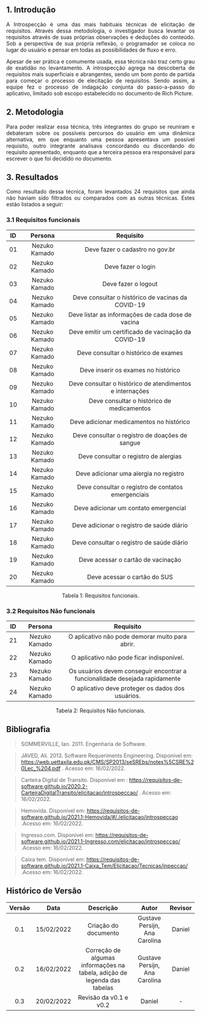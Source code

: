 ## 1. Introdução

<p style="text-align: justify;">A Introspecção é uma das mais habituais técnicas de elicitação de requisitos. Através dessa metodologia, o investigador busca levantar os requisitos através de suas próprias observações e deduções do conteúdo. Sob a perspectiva de sua própria reflexão, o programador se coloca no lugar do usuário e pensar em todas as possibilidades de fluxo e erro. </p>

<p style="text-align: justify;">Apesar de ser prática e comumente usada, essa técnica não traz certo grau de exatidão no levantamento. A introspecção agrega na descoberta de requisitos mais superficiais e abrangentes, sendo um bom ponto de partida para começar o processo de elecitação de requisitos. Sendo assim, a equipe fez o processo de indagação conjunta do passo-a-passo do aplicativo, limitado sob escopo estabelecido no documento de Rich Picture.</p>

## 2. Metodologia

<p style="text-align: justify;">Para poder realizar essa técnica, três integrantes do grupo se reuniram e debateram sobre os possíveis percursos do usuário em uma dinâmica alternativa, em que enquanto uma pessoa apresentava um possível requisito, outro integrante analisava concordando ou discordando do requisito apresentado, enquanto que a terceira pessoa era responsável para escrever o que foi decidido no documento.</p>

## 3. Resultados

<p style="text-align: justify;">Como resultado dessa técnica, foram levantados 24 requisitos que ainda não haviam sido filtrados ou comparados com as outras técnicas. Estes estão listados a seguir:</p>

<!-- <center>

<a href="https://imgbb.com/"><img src="https://i.ibb.co/FwvztnP/table-13-43-22.png" alt="table-13-43-22" border="0" /></a>

<figcaption>Tabela 1: Requisitos levantados pela técnica de introspecção.</figcaption>

</center> -->

### 3.1 Requisitos funcionais

| ID  |    Persona    |                        Requisito                         |
| :-: | :-----------: | :------------------------------------------------------: |
| 01  | Nezuko Kamado |             Deve fazer o cadastro no gov.br              |
| 02  | Nezuko Kamado |                    Deve fazer o login                    |
| 03  | Nezuko Kamado |                   Deve fazer o logout                    |
| 04  | Nezuko Kamado |    Deve consultar o histórico de vacinas da COVID-19     |
| 05  | Nezuko Kamado |    Deve listar as informações de cada dose de vacina     |
| 06  | Nezuko Kamado |   Deve emitir um certificado de vacinação da COVID-19    |
| 07  | Nezuko Kamado |           Deve consultar o histórico de exames           |
| 08  | Nezuko Kamado |           Deve inserir os exames no histórico            |
| 09  | Nezuko Kamado | Deve consultar o histórico de atendimentos e internações |
| 10  | Nezuko Kamado |        Deve consultar o histórico de medicamentos        |
| 11  | Nezuko Kamado |         Deve adicionar medicamentos no histórico         |
| 12  | Nezuko Kamado |      Deve consultar o registro de doações de sangue      |
| 13  | Nezuko Kamado |          Deve consultar o registro de alergias           |
| 14  | Nezuko Kamado |          Deve adicionar uma alergia no registro          |
| 15  | Nezuko Kamado |    Deve consultar o registro de contatos emergenciais    |
| 16  | Nezuko Kamado |          Deve adicionar um contato emergencial           |
| 17  | Nezuko Kamado |        Deve adicionar o registro de saúde diário         |
| 18  | Nezuko Kamado |        Deve consultar o registro de saúde diário         |
| 19  | Nezuko Kamado |            Deve acessar o cartão de vacinação            |
| 20  | Nezuko Kamado |               Deve acessar o cartão do SUS               |

<center> <figcaption>Tabela 1: Requisitos funcionais.</figcaption> </center>

### 3.2 Requisitos Não funcionais

| ID  |    Persona    |                                  Requisito                                  |
| :-: | :-----------: | :-------------------------------------------------------------------------: |
| 21  | Nezuko Kamado |               O aplicativo não pode demorar muito para abrir.               |
| 22  | Nezuko Kamado |                  O aplicativo não pode ficar indisponível.                  |
| 23  | Nezuko Kamado | Os usuários devem conseguir encontrar a funcionalidade desejada rapidamente |
| 24  | Nezuko Kamado |              O aplicativo deve proteger os dados dos usuários.              |

<center> <figcaption>Tabela 2: Requisitos Não funcionais.</figcaption> </center>

## Bibliografia

> SOMMERVILLE, Ian. 2011. Engenharia de Software.

> JAVED, Ali. 2013. Software Requeriments Engineering. Disponível em: https://web.uettaxila.edu.pk/CMS/SP2013/seSREbs/notes%5CSRE%20Lec_%204.pdf . Acesso em: 16/02/2022.

> Carteira Digital de Transito. Disponível em : https://requisitos-de-software.github.io/2020.2-CarteiraDigitalTransito/elicitacao/introspeccao/  . Acesso em: 16/02/2022.

> Hemovida. Disponível em: https://requisitos-de-software.github.io/2021.1-Hemovida/#/./elicitacao/introspeccao  .Acesso em: 16/02/2022.

> Ingresso.com. Disponível em: https://requisitos-de-software.github.io/2021.1-Ingresso.com/elicitacao/introspeccao/  .Acesso em: 16/02/2022.

> Caixa tem. Disponível em: https://requisitos-de-software.github.io/2021.1-Caixa_Tem/Elicitacao/Tecnicas/inpeccao/  .Acesso em: 16/02/2022.

## Histórico de Versão

| Versão |    Data    |                               Descrição                                |             Autor             | Revisor |
| :----: | :--------: | :----------------------------------------------------------------------: | :---------------------------: | :-------: |
|  0.1   | 15/02/2022 |                           Criação do documento                           | Gustave Persijn, Ana Carolina |  Daniel   |
|  0.2   | 16/02/2022 | Correção de algumas informações na tabela, adição de legenda das tabelas | Gustave Persijn, Ana Carolina |  Daniel   |
|    0.3   | 20/02/2022 |  Revisão  da v0.1 e v0.2 | Daniel | - |

